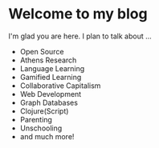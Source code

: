 # Welcome to my blog

I'm glad you are here. I plan to talk about ...

- Open Source
- Athens Research
- Language Learning
- Gamified Learning
- Collaborative Capitalism
- Web Development
- Graph Databases
- Clojure(Script)
- Parenting 
- Unschooling
- and much more!
